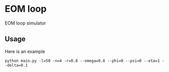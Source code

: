 # EOM loop

EOM loop simulator

## Usage

Here is an example

```
python main.py -l=50 -n=4 -r=0.8 --omega=0.8 --phi=0 --psi=0 --eta=1 --delta=0.1
```

